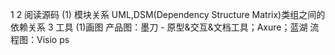 1 
2 阅读源码
(1) 模块关系
UML,DSM(Dependency Structure Matrix)类组之间的依赖关系
3 工具
(1)画图
产品图：墨刀 - 原型&交互&文档工具；Axure；蓝湖
流程图：Visio
ps